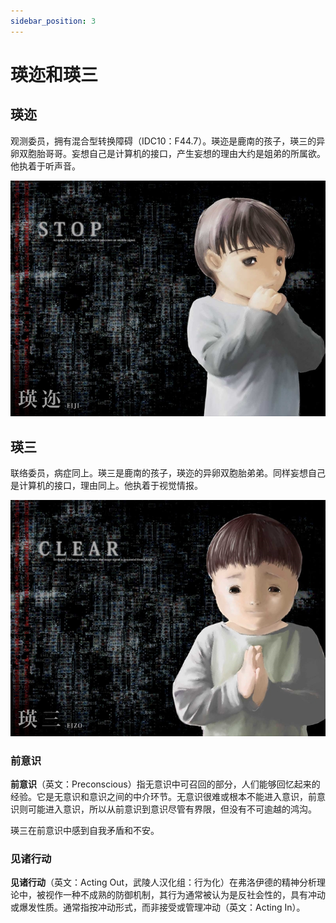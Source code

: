 ```yaml
---
sidebar_position: 3
---
```


# 瑛迩和瑛三

## 瑛迩

观测委员，拥有混合型转换障碍（IDC10：F44.7）。瑛迩是鹿南的孩子，瑛三的异卵双胞胎哥哥。妄想自己是计算机的接口，产生妄想的理由大约是姐弟的所属欲。他执着于听声音。

![eiji](../images/thumb_eiji.jpg)

## 瑛三

联络委员，病症同上。瑛三是鹿南的孩子，瑛迩的异卵双胞胎弟弟。同样妄想自己是计算机的接口，理由同上。他执着于视觉情报。

![eizo](../images/thumb_eizo.jpg)

### 前意识

**前意识**（英文：Preconscious）指无意识中可召回的部分，人们能够回忆起来的经验。它是无意识和意识之间的中介环节。无意识很难或根本不能进入意识，前意识则可能进入意识，所以从前意识到意识尽管有界限，但没有不可逾越的鸿沟。

瑛三在前意识中感到自我矛盾和不安。

### 见诸行动

**见诸行动**（英文：Acting Out，武陵人汉化组：行为化）在弗洛伊德的精神分析理论中，被视作一种不成熟的防御机制，其行为通常被认为是反社会性的，具有冲动或爆发性质。通常指按冲动形式，而非接受或管理冲动（英文：Acting In）。
